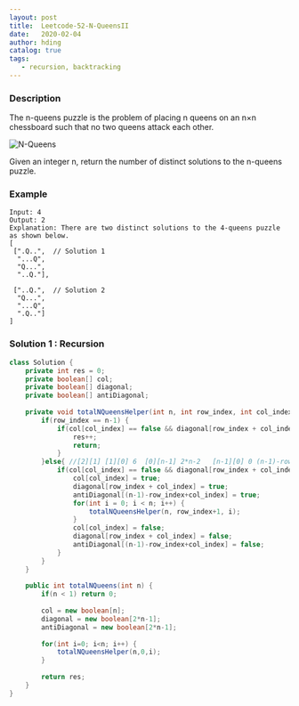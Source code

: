 ```yaml
---
layout: post
title:  Leetcode-52-N-QueensII
date:   2020-02-04
author: hding
catalog: true
tags:
   - recursion, backtracking
---
```

### Description
The n-queens puzzle is the problem of placing n queens on an n×n chessboard such that no two queens attack each other.

![N-Queens](https://assets.leetcode.com/uploads/2018/10/12/8-queens.png)

Given an integer n, return the number of distinct solutions to the n-queens puzzle.


### Example
```
Input: 4
Output: 2
Explanation: There are two distinct solutions to the 4-queens puzzle as shown below.
[
 [".Q..",  // Solution 1
  "...Q",
  "Q...",
  "..Q."],

 ["..Q.",  // Solution 2
  "Q...",
  "...Q",
  ".Q.."]
]
```


### Solution 1 : Recursion
```java
class Solution {
    private int res = 0;
    private boolean[] col;
    private boolean[] diagonal;
    private boolean[] antiDiagonal;
    
    private void totalNQueensHelper(int n, int row_index, int col_index) {
        if(row_index == n-1) {
            if(col[col_index] == false && diagonal[row_index + col_index] == false && antiDiagonal[(n-1)-row_index+col_index] == false) {
                res++;
                return;
            }
        }else{ //[2][1] [1][0] 6  [0][n-1] 2*n-2   [n-1][0] 0 (n-1)-row_index+col_idnex
            if(col[col_index] == false && diagonal[row_index + col_index] == false && antiDiagonal[(n-1)-row_index+col_index] == false) {
                col[col_index] = true;
                diagonal[row_index + col_index] = true;
                antiDiagonal[(n-1)-row_index+col_index] = true;
                for(int i = 0; i < n; i++) {
                    totalNQueensHelper(n, row_index+1, i);
                }
                col[col_index] = false;
                diagonal[row_index + col_index] = false;
                antiDiagonal[(n-1)-row_index+col_index] = false;
            }
        }
    }
    
    public int totalNQueens(int n) {
        if(n < 1) return 0;
        
        col = new boolean[n];
        diagonal = new boolean[2*n-1];
        antiDiagonal = new boolean[2*n-1];
        
        for(int i=0; i<n; i++) {
            totalNQueensHelper(n,0,i);
        }
        
        return res;
    }
}
```



























